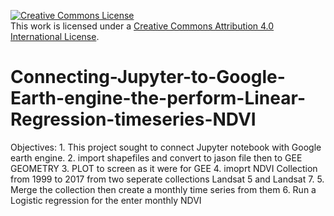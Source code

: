 <a rel="license" href="http://creativecommons.org/licenses/by/4.0/"><img alt="Creative Commons License" style="border-width:0" src="https://i.creativecommons.org/l/by/4.0/88x31.png" /></a><br />This work is licensed under a <a rel="license" href="http://creativecommons.org/licenses/by/4.0/">Creative Commons Attribution 4.0 International License</a>.


# Connecting-Jupyter-to-Google-Earth-engine-the-perform-Linear-Regression-timeseries-NDVI
Objectives: 1. This project sought to connect Jupyter notebook with Google earth engine.      2. import shapefiles and convert to jason file then to GEE GEOMETRY     3. PLOT to screen as it were for GEE     4. imoprt NDVI Collection from 1999 to 2017 from two seperate collections Landsat 5 and Landsat 7.     5. Merge the collection then create a monthly time series from them     6. Run a Logistic regression for the enter monthly NDVI
